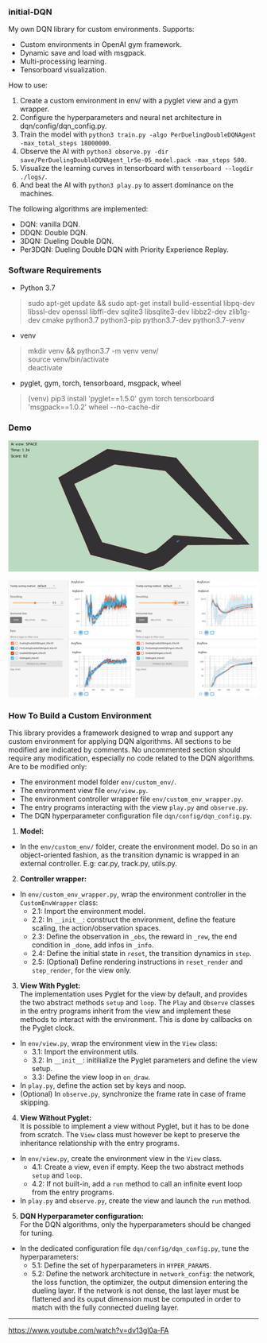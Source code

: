 ### initial-DQN

My own DQN library for custom environments. Supports:  
- Custom environments in OpenAI gym framework.  
- Dynamic save and load with msgpack.
- Multi-processing learning.  
- Tensorboard visualization.  

How to use:  
1. Create a custom environment in env/ with a pyglet view and a gym wrapper.  
2. Configure the hyperparameters and neural net architecture in dqn/config/dqn_config.py.  
3. Train the model with `python3 train.py -algo PerDuelingDoubleDQNAgent -max_total_steps 18000000`.  
4. Observe the AI with `python3 observe.py -dir save/PerDuelingDoubleDQNAgent_lr5e-05_model.pack -max_steps 500`.  
5. Visualize the learning curves in tensorboard with `tensorboard --logdir ./logs/`.  
6. And beat the AI with `python3 play.py` to assert dominance on the machines.  
 
The following algorithms are implemented:  
- DQN: vanilla DQN.  
- DDQN: Double DQN.  
- 3DQN: Dueling Double DQN.  
- Per3DQN: Dueling Double DQN with Priority Experience Replay.  

### Software Requirements

- Python 3.7  
> sudo apt-get update && sudo apt-get install build-essential libpq-dev libssl-dev openssl libffi-dev sqlite3 libsqlite3-dev libbz2-dev zlib1g-dev cmake python3.7 python3-pip python3.7-dev python3.7-venv  

- venv  
> mkdir venv && python3.7 -m venv venv/  
> source venv/bin/activate  
> deactivate  

- pyglet, gym, torch, tensorboard, msgpack, wheel  
> (venv) pip3 install 'pyglet==1.5.0' gym torch tensorboard 'msgpack==1.0.2' wheel --no-cache-dir  

### Demo

![Demo gif](demo/demo.gif)

![Demo tensorboard png](demo/demo_tensorboard.png)

### How To Build a Custom Environment

This library provides a framework designed to wrap and support any custom environment for applying DQN algorithms. All sections to be modified are indicated by comments.
No uncommented section should require any modification, especially no code related to the DQN algorithms. Are to be modified only:
- The environment model folder `env/custom_env/`.
- The environment view file `env/view.py`.
- The environment controller wrapper file `env/custom_env_wrapper.py`.
- The entry programs interacting with the view `play.py` and `observe.py`.
- The DQN hyperparameter configuration file `dqn/config/dqn_config.py`.

1. **Model:**  
- In the `env/custom_env/` folder, create the environment model. Do so in an object-oriented fashion, as the transition dynamic is wrapped in an external controller. E.g: car.py, track.py, utils.py.  
2. **Controller wrapper:**  
- In `env/custom_env_wrapper.py`, wrap the environment controller in the `CustomEnvWrapper` class:  
	- 2.1: Import the environment model.  
	- 2.2: In `__init__`: construct the environment, define the feature scaling, the action/observation spaces.  
	- 2.3: Define the observation in `_obs`, the reward in `_rew`, the end condition in `_done`, add infos in `_info`.  
	- 2.4: Define the initial state in `reset`, the transition dynamics in `step`.  
	- 2.5: (Optional) Define rendering instructions in `reset_render` and `step_render`, for the view only.  
3. **View With Pyglet:**  
The implementation uses Pyglet for the view by default, and provides the two abstract methods `setup` and `loop`. The `Play` and `Observe` classes in the entry programs inherit from the view and implement these methods to interact with the environment. This is done by callbacks on the Pyglet clock.
- In `env/view.py`, wrap the environment view in the `View` class:  
	- 3.1: Import the environment utils.  
	- 3.2: In `__init__`: initilialize the Pyglet parameters and define the view setup.  
	- 3.3: Define the view loop in `on_draw`.  
- In `play.py`, define the action set by keys and noop.  
- (Optional) In `observe.py`, synchronize the frame rate in case of frame skipping.  
4. **View Without Pyglet:**  
It is possible to implement a view without Pyglet, but it has to be done from scratch. The `View` class must however be kept to preserve the inheritance relationship with the entry programs.  
- In `env/view.py`, create the environment view in the `View` class.
	- 4.1: Create a view, even if empty. Keep the two abstract methods `setup` and `loop`.  
	- 4.2: If not built-in, add a `run` method to call an infinite event loop from the entry programs.  
- In `play.py` and `observe.py`, create the view and launch the `run` method.
5. **DQN Hyperparameter configuration:**  
For the DQN algorithms, only the hyperparameters should be changed for tuning.  
- In the dedicated configuration file `dqn/config/dqn_config.py`, tune the hyperparameters:  
	- 5.1: Define the set of hyperparameters in `HYPER_PARAMS`.
	- 5.2: Define the network architecture in `network_config`: the network, the loss function, the optimizer, the output dimension entering the dueling layer. If the network is not dense, the last layer must be flattened and its ouput dimension must be computed in order to match with the fully connected dueling layer. 


****

https://www.youtube.com/watch?v=dv13gl0a-FA  

